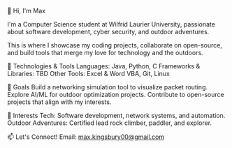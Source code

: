👋 Hi, I'm Max

I'm a Computer Science student at Wilfrid Laurier University, 
passionate about software development, cyber security, and outdoor adventures. 

This is where I showcase my coding projects, collaborate on open-source, 
and build tools that merge my love for technology and the outdoors.

🔧 Technologies & Tools
    Languages: Java, Python, C
    Frameworks & Libraries: TBD
    Other Tools: Excel & Word VBA, Git, Linux

🎯 Goals
    Build a networking simulation tool to visualize packet routing.
    Explore AI/ML for outdoor optimization projects.
    Contribute to open-source projects that align with my interests.

🚀 Interests
    Tech: Software development, network systems, and automation.
    Outdoor Adventures: Certified lead rock climber, paddler, and explorer.

📫 Let's Connect!
    Email: max.kingsbury00@gmail.com

    


    
